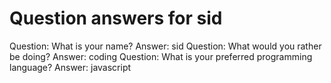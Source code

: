 Question answers for sid 
============
Question: What is your name?
Answer: sid
Question: What would you rather be doing?
Answer: coding
Question: What is your preferred programming language?
Answer: javascript
